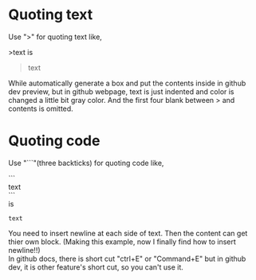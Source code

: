 # Quoting text
Use ">" for quoting text like,

\>text is
>text

While automatically generate a box and put the contents inside in github dev preview, but in github webpage, text is just indented and color is changed a little bit gray color. And the first four blank between \> and contents is omitted.

# Quoting code
Use "```"(three backticks) for quoting code like,

\```\
text\
\```\
is

```
text
```
You need to insert newline at each side of text. Then the content can get thier own block. (Making this example, now I finally find how to insert newline!!)\
In github docs, there is short cut "ctrl+E" or "Command+E" but in github dev, it is other feature's short cut, so you can't use it.